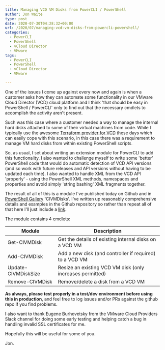 ```yaml
---
title: Managing VCD VM Disks from PowerCLI / PowerShell
author: Jon Waite
type: post
date: 2020-07-30T04:28:32+00:00
url: /2020/07/managing-vcd-vm-disks-from-powercli-powershell/
categories:
  - PowerCLI
  - PowerShell
  - vCloud Director
  - VMware
tags:
  - PowerCLI
  - PowerShell
  - vCloud Director
  - VMware

---
```

One of the issues I come up against every now and again is when a customer asks how they can automate some functionality in our VMware Cloud Director (VCD) cloud platform and I think 'that should be easy in PowerShell / PowerCLI' only to find out that the necessary cmdlets to accomplish the activity aren't present.

Such was this case where a customer needed a way to manage the internal hard disks attached to some of their virtual machines from code. While I typically use the awesome [Terraform provider for VCD][1] these days which can easily cope with this scenario, in this case there was a requirement to manage VM hard disks from within existing PowerShell scripts.

So, as usual, I set about writing an extension module for PowerCLI to add this functionality. I also wanted to challenge myself to write some 'better' PowerShell code that would do automatic detection of VCD API versions (and so work with future releases and API versions without having to be updated each time). I also wanted to handle XML from the VCD API 'properly' - using the PowerShell XML methods, namespaces and properties and avoid simply 'string bashing' XML fragments together.

The result of all of this is a module I've published today on Github and in [PowerShell Gallery][2] 'CIVMDisks'. I've written up reasonably comprehensive details and examples in the Github repository so rather than repeat all of that here I'll just include a [link][3].

The module contains 4 cmdlets:

|Module|Description|
|---|---|
|Get-CIVMDisk|Get the details of existing internal disks on a VCD VM|
|Add-CIVMDisk|Add a new disk (and controller if required) to a VCD VM|
|Update-CIVMDiskSize|Resize an existing VCD VM disk (only increases permitted)|
|Remove-CIVMDisk|Remove/delete a disk from a VCD VM|

**As always, please test properly in a test/dev environment before using this in production**, and feel free to log issues and/or PRs against the github repo if you find problems.

I also want to thank Eugene Burhovetsky from the VMware Cloud Providers Slack channel for doing some early testing and helping catch a bug in handling invalid SSL certificates for me.

Hopefully this will be useful for some of you.

Jon.

 [1]: https://www.terraform.io/docs/providers/vcd/index.html
 [2]: https://www.powershellgallery.com/packages/CIVMDisks
 [3]: https://github.com/jondwaite/civmdisks